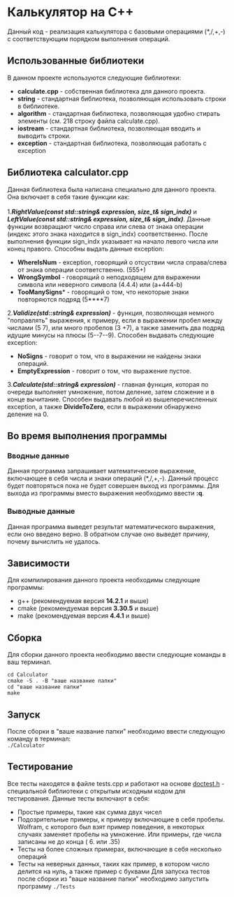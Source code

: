 # Калькулятор на С++
Данный код - реализация калькулятора с базовыми операциями (*,/,+,-) с соответствующим порядком выполнения операций.

## Использованные библиотеки
В данном проекте используются следующие библиотеки:
- **calculate.cpp** - собственная библиотека для данного проекта.
- **string** - стандартная библиотека, позволяющая использовать строки в библиотеке.
- **algorithm** - стандартная библиотека, позволяющая удобно стирать элементы (см. 218 строку файла calculate.cpp).
- **iostream** - стандартная библиотека, позволяющая вводить и выводить строки.
- **exception** - стандартная библиотека, позволяющая работать с exception

## Библиотека calculator.cpp
Данная библиотека была написана специально для данного проекта. Она включает в себя такие функции как: <br><br>
1.***RightValue(const std::string& expression, size_t& sign_indx)*** и ***LeftValue(const std::string& expression, size_t& sign_indx)***. Данные функции возвращают число справа или слева от знака операции (индекс этого знака находится в sign_indx) соответственно. После выполнения функции sign_indx указывает на начало левого числа или конец правого. Способны выдать данные exception:
- **WhereIsNum** - exception, говорящий о отсуствии числа справа/слева от знака операции соответственно. (555+)
- **WrongSymbol** - говорящий о неподходящем для выражении символа или неверного символа (4.4.4) или (a+444-b)
- **TooManySigns*** - говорящий о том, что некоторые знаки повторяются подряд (5****7)

2.***Validize(std::string& expression)*** - функция, позволяющая немного "поправлять" выражения, к примеру, если в выражении пробел между числами (5 7), или много пробелов (3      +7), а также заменить два подряд идущие минусы на плюсы (5--7--9). Способен выдавать следующие exception:
- **NoSigns** - говорит о том, что в выражении не найдены знаки операций.
- **EmptyExpression** - говорит о том, что выражение пустое.

3.***Calculate(std::string& expression)*** - главная функция, которая по очереди выполняет умножение, потом деление, затем сложение и в конце вычитание. Способен выдавать любой из вышеперечисленных exception, а также **DivideToZero**, если в выражении обнаружено деление на 0.

## Во время выполнения программы
### Вводные данные 
Данная программа запрашивает математическое выражение, включающее в себя числа и знаки операций (*,/,+,-). Данный процесс будет повторяться пока не будет совершен выход из программы. Для выхода из программы вместо выражения необходимо ввести __:q__. 

### Выводные данные
Данная программа выведет результат математического выражения, если оно введено верно. В обратном случае оно выведет причину, почему вычислить не удалось.

## Зависимости
Для компилирования данного проекта необходимы следующие программы:
- g++ (рекомендуемая версия **14.2.1** и выше)
- cmake (рекомендуемая версия **3.30.5** и выше)
- make (рекомендуемая версия **4.4.1** и выше)

## Сборка
Для сборки данного проекта необходимо ввести следующие команды в ваш терминал.
```git clone https://github.com/GooDoG337/Calculator.git
cd Calculator
cmake -S . -B "ваше название папки"
cd "ваше название папки"
make
```

## Запуск
После сборки в "ваше название папки" необходимо ввести следующую команду в терминал:<br>
`./Calculator`

## Тестирование 
Все тесты находятся в файле tests.cpp и работают на основе [doctest.h](https://github.com/doctest/doctest) - специальной библиотеки с открытым исходным кодом для тестирования. Данные тесты включают в себя:
- Простые примеры, такие как сумма двух чисел
- Подозрительные примеры, к примеру включающие в себя пробелы. Wolfram, с которого был взят пример поведения, в некоторых случаях заменяет пробелы на умножение. Или примеры, где числа записаны не до конца ( 6. или .35)
- Тесты на более сложных примерах, включающие в себя несколько операций
- Тесты на неверных данных, таких как пример, в котором число делится на нуль, а также пример с буквами
Для запуска тестов после сборки из "ваше название папки" необходимо запустить программу
`./Tests` 


